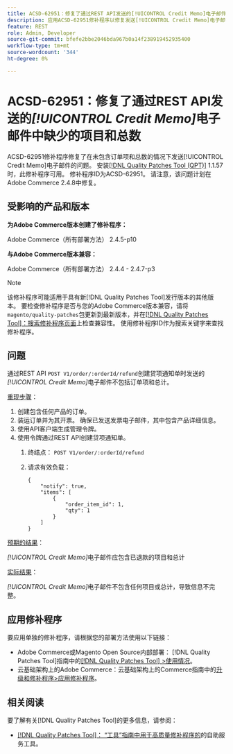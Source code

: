 ```yaml
---
title: ACSD-62951：修复了通过REST API发送的[!UICONTROL Credit Memo]电子邮件中缺少的项目和总数
description: 应用ACSD-62951修补程序以修复发送[!UICONTROL Credit Memo]电子邮件时未包含订单项和总数的Adobe Commerce问题。
feature: REST
role: Admin, Developer
source-git-commit: bfefe2bbe2046bda967b0a14f238919452935400
workflow-type: tm+mt
source-wordcount: '344'
ht-degree: 0%

---
```


# ACSD-62951：修复了通过REST API发送的&#x200B;*[!UICONTROL Credit Memo]*&#x200B;电子邮件中缺少的项目和总数

ACSD-62951修补程序修复了在未包含订单项和总数的情况下发送[!UICONTROL Credit Memo]电子邮件的问题。 安装[[!DNL Quality Patches Tool (QPT)]](/help/tools/quality-patches-tool/quality-patches-tool-to-self-serve-quality-patches.md) 1.1.57时，此修补程序可用。 修补程序ID为ACSD-62951。 请注意，该问题计划在Adobe Commerce 2.4.8中修复。

## 受影响的产品和版本

**为Adobe Commerce版本创建了修补程序：**

Adobe Commerce（所有部署方法） 2.4.5-p10

**与Adobe Commerce版本兼容：**

Adobe Commerce（所有部署方法） 2.4.4 - 2.4.7-p3

>[!NOTE]
>
>该修补程序可能适用于具有新[!DNL Quality Patches Tool]发行版本的其他版本。 要检查修补程序是否与您的Adobe Commerce版本兼容，请将`magento/quality-patches`包更新到最新版本，并在[[!DNL Quality Patches Tool]：搜索修补程序页面](https://experienceleague.adobe.com/tools/commerce-quality-patches/index.html)上检查兼容性。 使用修补程序ID作为搜索关键字来查找修补程序。

## 问题

通过REST API `POST V1/order/:orderId/refund`创建贷项通知单时发送的&#x200B;*[!UICONTROL Credit Memo]*&#x200B;电子邮件不包括订单项和总计。

<u>重现步骤</u>：

1. 创建包含任何产品的订单。
1. 装运订单并为其开票。 确保已发送发票电子邮件，其中包含产品详细信息。
1. 使用API客户端生成管理令牌。
1. 使用令牌通过REST API创建贷项通知单。
   1. 终结点： `POST V1/order/:orderId/refund`
   1. 请求有效负载：

      ```
      {  
          "notify": true,  
          "items": [  
              {  
                  "order_item_id": 1,  
                  "qty": 1  
              }  
          ]  
      }  
      ```

<u>预期的结果</u>：

*[!UICONTROL Credit Memo]*&#x200B;电子邮件应包含已退款的项目和总计

<u>实际结果</u>：

*[!UICONTROL Credit Memo]*&#x200B;电子邮件不包含任何项目或总计，导致信息不完整。

## 应用修补程序

要应用单独的修补程序，请根据您的部署方法使用以下链接：

* Adobe Commerce或Magento Open Source内部部署： [!DNL Quality Patches Tool]指南中的[[!DNL Quality Patches Tool] >使用情况](/help/tools/quality-patches-tool/usage.md)。
* 云基础架构上的Adobe Commerce：云基础架构上的Commerce指南中的[升级和修补程序>应用修补程序](https://experienceleague.adobe.com/docs/commerce-cloud-service/user-guide/develop/upgrade/apply-patches.html)。


## 相关阅读

要了解有关[!DNL Quality Patches Tool]的更多信息，请参阅：

* [[!DNL Quality Patches Tool]： “工具”指南中用于高质量修补程序的](/help/tools/quality-patches-tool/quality-patches-tool-to-self-serve-quality-patches.md)的自助服务工具。
